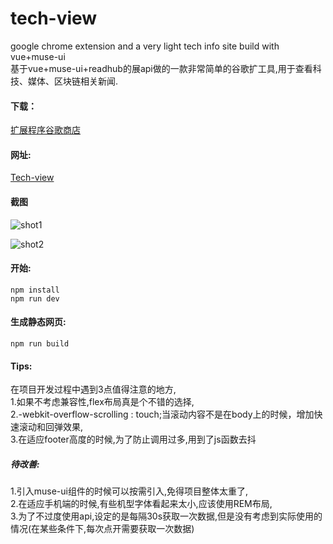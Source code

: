 # tech-view  

google chrome extension and a very light tech info site build with vue+muse-ui  
基于vue+muse-ui+readhub的展api做的一款非常简单的谷歌扩工具,用于查看科技、媒体、区块链相关新闻.  

#### 下载：
[扩展程序谷歌商店](https://chrome.google.com/webstore/detail/tech-view/mdjdpkdjblhjgpcglocodphajghbjdfn)  

#### 网址:  
[Tech-view](http://111.231.70.202/)

#### 截图
![shot1]("https://github.com/conanskyforce/tech-view/blob/master/shots/banner1.png?raw=true")  

![shot2]("https://github.com/conanskyforce/tech-view/blob/master/shots/shot1.png?raw=true")  


#### 开始:
<code>npm install</code>  
<code>npm run dev</code> 

#### 生成静态网页:  
<code>npm run build</code>  

#### Tips:  
在项目开发过程中遇到3点值得注意的地方,  
1.如果不考虑兼容性,flex布局真是个不错的选择,  
2.-webkit-overflow-scrolling : touch;当滚动内容不是在body上的时候，增加快速滚动和回弹效果,  
3.在适应footer高度的时候,为了防止调用过多,用到了js函数去抖    
##### 待改善:    
1.引入muse-ui组件的时候可以按需引入,免得项目整体太重了,    
2.在适应手机端的时候,有些机型字体看起来太小,应该使用REM布局,  
3.为了不过度使用api,设定的是每隔30s获取一次数据,但是没有考虑到实际使用的情况(在某些条件下,每次点开需要获取一次数据)   
